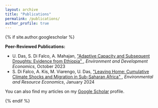 ```yaml
---
layout: archive
title: "Publications"
permalink: /publications/
author_profile: true
---
```


{% if site.author.googlescholar %}
<div class="wordwrap">
  <strong>Peer-Reviewed Publications:</strong>
</div>

<ul>
  <li>
    U. Das, S. Di Falco, A. Mahajan, 
    <a href="https://cambridge.org/core/journals/environment-and-development-economics/article/adaptive-capacity-and-subsequent-droughts-evidence-from-ethiopia/8ABEA50847AD651EF0C356CE1A392EC3">
      "Adaptive Capacity and Subsequent Droughts: Evidence from Ethiopia"
    </a>, 
    <em>Environment and Development Economics</em>, October 2023
  </li>
  
  <li>
    S. Di Falco, A. Kis, M. Viarengo, U. Das, 
    <a href="https://link.springer.com/article/10.1007/s10640-023-00826-x">
      "Leaving Home: Cumulative Climate Shocks and Migration in Sub-Saharan Africa"
    </a>, 
    <em>Environmental and Resource Economics</em>, January 2024
  </li>
</ul>

<p>You can also find my articles on my <a href="{{site.author.googlescholar}}">Google Scholar</a> profile.</p>
{% endif %}

<!-- Uncomment the following lines if you want to include posts tagged as publications -->
<!--
{% include base_path %}

{% for post in site.publications reversed %}
  {% include archive-single.html %}
{% endfor %}
-->
